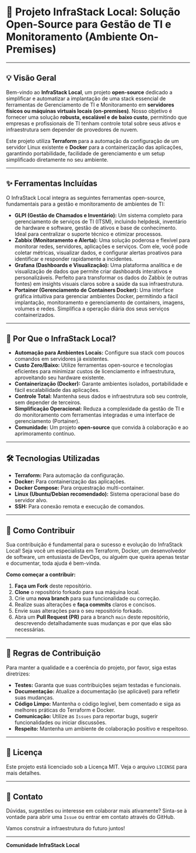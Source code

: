 # 🚀 Projeto InfraStack Local: Solução Open-Source para Gestão de TI e Monitoramento (Ambiente On-Premises)

---

## 💡 Visão Geral

Bem-vindo ao **InfraStack Local**, um projeto **open-source** dedicado a simplificar e automatizar a implantação de uma stack essencial de ferramentas de Gerenciamento de TI e Monitoramento em **servidores físicos ou máquinas virtuais locais (on-premises)**. Nosso objetivo é fornecer uma solução **robusta, escalável e de baixo custo**, permitindo que empresas e profissionais de TI tenham controle total sobre seus ativos e infraestrutura sem depender de provedores de nuvem.

Este projeto utiliza **Terraform** para a automação da configuração de um servidor Linux existente e **Docker** para a containerização das aplicações, garantindo portabilidade, facilidade de gerenciamento e um setup simplificado diretamente no seu ambiente.

---

## ✨ Ferramentas Incluídas

O InfraStack Local integra as seguintes ferramentas open-source, fundamentais para a gestão e monitoramento de ambientes de TI:

* **GLPI (Gestão de Chamados e Inventário):** Um sistema completo para gerenciamento de serviços de TI (ITSM), incluindo helpdesk, inventário de hardware e software, gestão de ativos e base de conhecimento. Ideal para centralizar o suporte técnico e otimizar processos.
* **Zabbix (Monitoramento e Alerta):** Uma solução poderosa e flexível para monitorar redes, servidores, aplicações e serviços. Com ele, você pode coletar métricas, visualizar dados, e configurar alertas proativos para identificar e responder rapidamente a incidentes.
* **Grafana (Dashboards e Visualização):** Uma plataforma analítica e de visualização de dados que permite criar dashboards interativos e personalizáveis. Perfeito para transformar os dados do Zabbix (e outras fontes) em insights visuais claros sobre a saúde da sua infraestrutura.
* **Portainer (Gerenciamento de Containers Docker):** Uma interface gráfica intuitiva para gerenciar ambientes Docker, permitindo a fácil implantação, monitoramento e gerenciamento de containers, imagens, volumes e redes. Simplifica a operação diária dos seus serviços containerizados.

---

## 🎯 Por Que o InfraStack Local?

* **Automação para Ambientes Locais:** Configure sua stack com poucos comandos em servidores já existentes.
* **Custo Zero/Baixo:** Utilize ferramentas open-source e tecnologias eficientes para minimizar custos de licenciamento e infraestrutura, aproveitando seu hardware existente.
* **Containerização (Docker):** Garante ambientes isolados, portabilidade e fácil escalabilidade das aplicações.
* **Controle Total:** Mantenha seus dados e infraestrutura sob seu controle, sem depender de terceiros.
* **Simplificação Operacional:** Reduza a complexidade da gestão de TI e do monitoramento com ferramentas integradas e uma interface de gerenciamento (Portainer).
* **Comunidade:** Um projeto **open-source** que convida à colaboração e ao aprimoramento contínuo.

---

## 🛠️ Tecnologias Utilizadas

* **Terraform:** Para automação da configuração.
* **Docker:** Para containerização das aplicações.
* **Docker Compose:** Para orquestração multi-container.
* **Linux (Ubuntu/Debian recomendado):** Sistema operacional base do servidor alvo.
* **SSH:** Para conexão remota e execução de comandos.

---

## 🚀 Como Contribuir

Sua contribuição é fundamental para o sucesso e evolução do InfraStack Local! Seja você um especialista em Terraform, Docker, um desenvolvedor de software, um entusiasta de DevOps, ou alguém que queira apenas testar e documentar, toda ajuda é bem-vinda.

**Como começar a contribuir:**

1.  **Faça um Fork** deste repositório.
2.  **Clone** o repositório forkado para sua máquina local.
3.  Crie uma **nova branch** para sua funcionalidade ou correção.
4.  Realize suas alterações e **faça commits** claros e concisos.
5.  Envie suas alterações para o seu repositório forkado.
6.  Abra um **Pull Request (PR)** para a branch `main` deste repositório, descrevendo detalhadamente suas mudanças e por que elas são necessárias.

---

## 🤝 Regras de Contribuição

Para manter a qualidade e a coerência do projeto, por favor, siga estas diretrizes:

* **Testes:** Garanta que suas contribuições sejam testadas e funcionais.
* **Documentação:** Atualize a documentação (se aplicável) para refletir suas mudanças.
* **Código Limpo:** Mantenha o código legível, bem comentado e siga as melhores práticas do Terraform e Docker.
* **Comunicação:** Utilize as `Issues` para reportar bugs, sugerir funcionalidades ou iniciar discussões.
* **Respeito:** Mantenha um ambiente de colaboração positivo e respeitoso.

---

## 📄 Licença

Este projeto está licenciado sob a Licença MIT. Veja o arquivo `LICENSE` para mais detalhes.

---

## 📧 Contato

Dúvidas, sugestões ou interesse em colaborar mais ativamente? Sinta-se à vontade para abrir uma `Issue` ou entrar em contato através do GitHub.

Vamos construir a infraestrutura do futuro juntos!

---

**Comunidade InfraStack Local**
